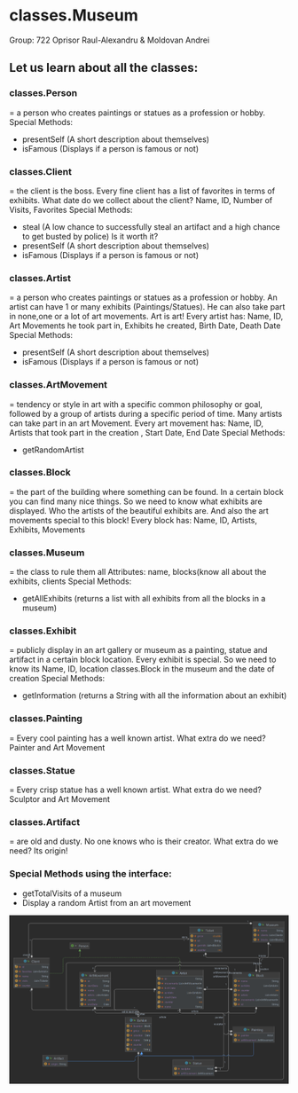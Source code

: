 # classes.Museum
Group: 722
Oprisor Raul-Alexandru & Moldovan Andrei

## Let us learn about all the classes:

### classes.Person
= a person who creates paintings or statues as a profession or hobby.
Special Methods: 
*	presentSelf (A short description about themselves)
*	isFamous (Displays if a person is famous or not)

### classes.Client
= the client is the boss.
Every fine client has a list of favorites in terms of exhibits.
What date do we collect about the client? Name, ID, Number of Visits, Favorites
Special Methods: 
*	steal (A low chance to successfully steal an artifact and a high chance to get busted by police) Is it worth it?
*   presentSelf (A short description about themselves)
*	isFamous (Displays if a person is famous or not)

### classes.Artist
= a person who creates paintings or statues as a profession or hobby.
An artist can have 1 or many exhibits (Paintings/Statues). 
He can also take part in none,one or a lot of art movements. Art is art!
Every artist has: Name, ID, Art Movements he took part in, Exhibits he created, Birth Date, Death Date
Special Methods:
*	presentSelf (A short description about themselves)
*	isFamous (Displays if a person is famous or not)

### classes.ArtMovement
= tendency or style in art with a specific common philosophy or goal, followed by a group of artists during a specific period of time.
Many artists can take part in an art Movement.
Every art movement has: Name, ID, Artists that took part in the creation , Start Date, End Date
Special Methods:
*	getRandomArtist

### classes.Block
= the part of the building where something can be found.
In a certain block you can find many nice things. So we need to know what exhibits are displayed. Who the artists of the beautiful exhibits are. And also the art movements special to this block!
Every block has: Name, ID, Artists, Exhibits, Movements

### classes.Museum
= the class to rule them all
Attributes: name, blocks(know all about the exhibits, clients
Special Methods:
*	getAllExhibits (returns a list with all exhibits from all the blocks in a museum) 

### classes.Exhibit
= publicly display in an art gallery or museum as a painting, statue and artifact in a certain block location.
Every exhibit is special. So we need to know its Name, ID, location classes.Block in the museum and the date of creation
Special Methods: 
*	getInformation (returns a String with all the information about an exhibit)


### classes.Painting
= Every cool painting has a well known artist.
What extra do we need? Painter and Art Movement
### classes.Statue 
= Every crisp statue has a well known artist.
What extra do we need?
Sculptor and Art Movement
### classes.Artifact 
= are old and dusty. No one knows who is their creator. 
What extra do we need? Its origin!

### Special Methods using the interface:
* getTotalVisits of a museum
* Display a random Artist from an art movement

![Diagram](https://github.com/MAPUBB2022/Museum/blob/main/Museum/Diagram.png)


